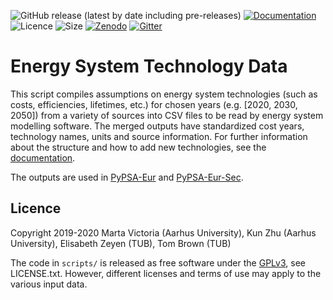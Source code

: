 ![GitHub release (latest by date including pre-releases)](https://img.shields.io/github/v/release/pypsa/technology-data?include_prereleases)
[![Documentation](https://readthedocs.org/projects/technology-data/badge/?version=latest)](https://technology-data.readthedocs.io/en/latest/?badge=latest)
![Licence](https://img.shields.io/github/license/pypsa/technology-data)
![Size](https://img.shields.io/github/repo-size/pypsa/technology-data)
[![Zenodo](https://zenodo.org/badge/DOI/10.5281/zenodo.3994163.svg)](https://doi.org/10.5281/zenodo.3994163)
[![Gitter](https://badges.gitter.im/PyPSA/community.svg)](https://gitter.im/PyPSA/community?utm_source=badge&utm_medium=badge&utm_campaign=pr-badge)


# Energy System Technology Data

This script compiles assumptions on energy system technologies (such
as costs, efficiencies, lifetimes, etc.)  for chosen years
(e.g. [2020, 2030, 2050]) from a variety of sources into CSV files to
be read by energy system modelling software. The merged outputs have
standardized cost years, technology names, units and source information. For further information about the structure and how to add new technologies, see the [documentation](https://technology-data.readthedocs.io/en/latest/).


The outputs are used in
[PyPSA-Eur](https://github.com/PyPSA/pypsa-eur) and
[PyPSA-Eur-Sec](https://github.com/PyPSA/pypsa-eur-sec).


## Licence

Copyright 2019-2020 Marta Victoria (Aarhus University), Kun Zhu
(Aarhus University), Elisabeth Zeyen (TUB), Tom Brown (TUB)

The code in `scripts/` is released as free software under the
[GPLv3](http://www.gnu.org/licenses/gpl-3.0.en.html), see LICENSE.txt.
However, different licenses and terms of use may apply to the various
input data.
